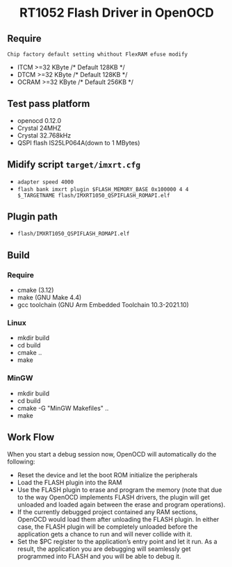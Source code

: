 # <center>RT1052 Flash Driver in OpenOCD

## Require

`Chip factory default setting whithout FlexRAM efuse modify`
* ITCM   >=32 KByte /* Default 128KB */
* DTCM   >=32 KByte /* Default 128KB */
* OCRAM  >=32 KByte /* Default 256KB */

## Test pass platform
* openocd 0.12.0
* Crystal 24MHZ
* Crystal 32.768kHz
* QSPI flash IS25LP064A(down to 1 MBytes)

## Midify script `target/imxrt.cfg `
* `adapter speed 4000`
* `flash bank imxrt plugin $FLASH_MEMORY_BASE 0x100000 4 4 $_TARGETNAME flash/IMXRT1050_QSPIFLASH_ROMAPI.elf`

## Plugin path
* `flash/IMXRT1050_QSPIFLASH_ROMAPI.elf`

## Build
### Require
* cmake (3.12)
* make (GNU Make 4.4)
* gcc toolchain (GNU Arm Embedded Toolchain 10.3-2021.10)

### Linux
* mkdir build
* cd build
* cmake ..
* make

### MinGW
* mkdir build
* cd build
* cmake -G "MinGW Makefiles" ..
* make

## Work Flow
When you start a debug session now, OpenOCD will automatically do the following:
* Reset the device and let the boot ROM initialize the peripherals
* Load the FLASH plugin into the RAM
* Use the FLASH plugin to erase and program the memory (note that due to the way OpenOCD implements FLASH drivers, the plugin will get unloaded and loaded again between the erase and program operations).
* If the currently debugged project contained any RAM sections, OpenOCD would load them after unloading the FLASH plugin. In either case, the FLASH plugin will be completely unloaded before the application gets a chance to run and will never collide with it.
* Set the $PC register to the application’s entry point and let it run. As a result, the application you are debugging will seamlessly get programmed into FLASH and you will be able to debug it.
